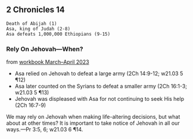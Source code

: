 ## 2 Chronicles 14

```
Death of Abijah (1)
Asa, king of Judah (2-8)
Asa defeats 1,000,000 Ethiopians (9-15)
```

### Rely On Jehovah—When?

from [workbook March–April 2023](https://www.jw.org/en/library/jw-meeting-workbook/march-april-2023-mwb/Life-and-Ministry-Meeting-Schedule-for-April-24-30-2023/Rely-On-Jehovah-When/)

- Asa relied on Jehovah to defeat a large army (2Ch 14:9-12; w21.03 5 ¶12)
- Asa later counted on the Syrians to defeat a smaller army (2Ch 16:1-3; w21.03 5 ¶13)
- Jehovah was displeased with Asa for not continuing to seek His help (2Ch 16:7-9)

We may rely on Jehovah when making life-altering decisions, but what about at other times? It is important to take notice of Jehovah in all our ways.​—Pr 3:5, 6; w21.03 6 ¶14.
